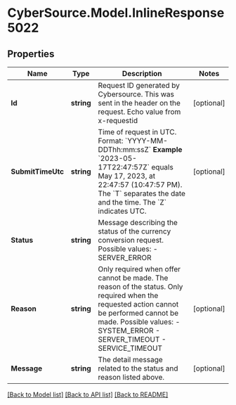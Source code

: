 # CyberSource.Model.InlineResponse5022
## Properties

Name | Type | Description | Notes
------------ | ------------- | ------------- | -------------
**Id** | **string** | Request ID generated by Cybersource. This was sent in the header on the request. Echo value from x-requestid  | [optional] 
**SubmitTimeUtc** | **string** | Time of request in UTC. Format: &#x60;YYYY-MM-DDThh:mm:ssZ&#x60;  **Example** &#x60;2023-05-17T22:47:57Z&#x60; equals May 17, 2023, at 22:47:57 (10:47:57 PM). The &#x60;T&#x60; separates the date and the time. The &#x60;Z&#x60; indicates UTC.  | [optional] 
**Status** | **string** | Message describing the status of the currency conversion request.   Possible values: - SERVER_ERROR | 
**Reason** | **string** | Only required when offer cannot be made. The reason of the status. Only required when the requested action cannot be performed cannot be made.  Possible values: - SYSTEM_ERROR - SERVER_TIMEOUT - SERVICE_TIMEOUT  | [optional] 
**Message** | **string** | The detail message related to the status and reason listed above.  | [optional] 

[[Back to Model list]](../README.md#documentation-for-models) [[Back to API list]](../README.md#documentation-for-api-endpoints) [[Back to README]](../README.md)

